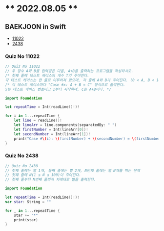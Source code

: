 # ** 2022.08.05 **

## BAEKJOON in Swift
- [11022](#quiz-no-11022)
- [2438](#quiz-no-2438)

### Quiz No 11022

```swift
// Quiz No 11022
// 두 정수 A와 B를 입력받은 다음, A+B를 출력하는 프로그램을 작성하시오.
/* 첫째 줄에 테스트 케이스의 개수 T가 주어진다.
각 테스트 케이스는 한 줄로 이루어져 있으며, 각 줄에 A와 B가 주어진다. (0 < A, B < 10) */
/* 각 테스트 케이스마다 "Case #x: A + B = C" 형식으로 출력한다. 
x는 테스트 케이스 번호이고 1부터 시작하며, C는 A+B이다. */

import Foundation

let repeatTime = Int(readLine()!)!

for i in 1...repeatTime {
    let line = readLine()!
    let lineArr = line.components(separatedBy: " ")
    let firstNumber = Int(lineArr[0])!
    let secondNumber = Int(lineArr[1])!
    print("Case #\(i): \(firstNumber) + \(secondNumber) = \(firstNumber + secondNumber)")
}
```

### Quiz No 2438

```swift
// Quiz No 2438
// 첫째 줄에는 별 1개, 둘째 줄에는 별 2개, N번째 줄에는 별 N개를 찍는 문제
// 첫째 줄에 N(1 ≤ N ≤ 100)이 주어진다.
// 첫째 줄부터 N번째 줄까지 차례대로 별을 출력한다.

import Foundation

let repeatTime = Int(readLine()!)!
var star: String = ""

for _ in 1...repeatTime {
    star += "*"
    print(star)
}
```